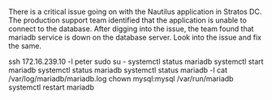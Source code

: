 There is a critical issue going on with the Nautilus application in Stratos DC. The production support team identified that the application is unable to connect to the database. After digging into the issue, the team found that mariadb service is down on the database server.
Look into the issue and fix the same.

ssh 172.16.239.10 -l peter 
sudo su -
systemctl status mariadb
systemctl start  mariadb
systemctl status mariadb
systemctl status mariadb -l
cat /var/log/mariadb/mariadb.log
chown mysql:mysql /var/run/mariadb
systemctl restart mariadb